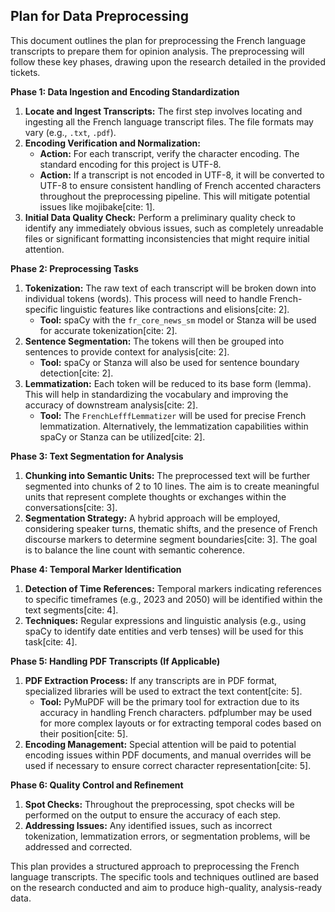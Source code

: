 ## Plan for Data Preprocessing

This document outlines the plan for preprocessing the French language transcripts to prepare them for opinion analysis. The preprocessing will follow these key phases, drawing upon the research detailed in the provided tickets.

**Phase 1: Data Ingestion and Encoding Standardization**

1.  **Locate and Ingest Transcripts:** The first step involves locating and ingesting all the French language transcript files. The file formats may vary (e.g., `.txt`, `.pdf`).
2.  **Encoding Verification and Normalization:**
    * **Action:** For each transcript, verify the character encoding. The standard encoding for this project is UTF-8.
    * **Action:** If a transcript is not encoded in UTF-8, it will be converted to UTF-8 to ensure consistent handling of French accented characters throughout the preprocessing pipeline. This will mitigate potential issues like mojibake[cite: 1].
3.  **Initial Data Quality Check:** Perform a preliminary quality check to identify any immediately obvious issues, such as completely unreadable files or significant formatting inconsistencies that might require initial attention.

**Phase 2: Preprocessing Tasks**

1.  **Tokenization:** The raw text of each transcript will be broken down into individual tokens (words). This process will need to handle French-specific linguistic features like contractions and elisions[cite: 2].
    * **Tool:** spaCy with the `fr_core_news_sm` model or Stanza will be used for accurate tokenization[cite: 2].
2.  **Sentence Segmentation:** The tokens will then be grouped into sentences to provide context for analysis[cite: 2].
    * **Tool:** spaCy or Stanza will also be used for sentence boundary detection[cite: 2].
3.  **Lemmatization:** Each token will be reduced to its base form (lemma). This will help in standardizing the vocabulary and improving the accuracy of downstream analysis[cite: 2].
    * **Tool:** The `FrenchLefffLemmatizer` will be used for precise French lemmatization. Alternatively, the lemmatization capabilities within spaCy or Stanza can be utilized[cite: 2].

**Phase 3: Text Segmentation for Analysis**

1.  **Chunking into Semantic Units:** The preprocessed text will be further segmented into chunks of 2 to 10 lines. The aim is to create meaningful units that represent complete thoughts or exchanges within the conversations[cite: 3].
2.  **Segmentation Strategy:** A hybrid approach will be employed, considering speaker turns, thematic shifts, and the presence of French discourse markers to determine segment boundaries[cite: 3]. The goal is to balance the line count with semantic coherence.

**Phase 4: Temporal Marker Identification**

1.  **Detection of Time References:** Temporal markers indicating references to specific timeframes (e.g., 2023 and 2050) will be identified within the text segments[cite: 4].
2.  **Techniques:** Regular expressions and linguistic analysis (e.g., using spaCy to identify date entities and verb tenses) will be used for this task[cite: 4].

**Phase 5: Handling PDF Transcripts (If Applicable)**

1.  **PDF Extraction Process:** If any transcripts are in PDF format, specialized libraries will be used to extract the text content[cite: 5].
    * **Tool:** PyMuPDF will be the primary tool for extraction due to its accuracy in handling French characters. pdfplumber may be used for more complex layouts or for extracting temporal codes based on their position[cite: 5].
2.  **Encoding Management:** Special attention will be paid to potential encoding issues within PDF documents, and manual overrides will be used if necessary to ensure correct character representation[cite: 5].

**Phase 6: Quality Control and Refinement**

1.  **Spot Checks:** Throughout the preprocessing, spot checks will be performed on the output to ensure the accuracy of each step.
2.  **Addressing Issues:** Any identified issues, such as incorrect tokenization, lemmatization errors, or segmentation problems, will be addressed and corrected.

This plan provides a structured approach to preprocessing the French language transcripts. The specific tools and techniques outlined are based on the research conducted and aim to produce high-quality, analysis-ready data.